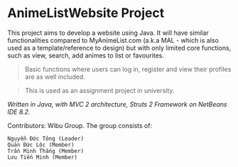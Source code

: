 # AnimeListWebsite Project

This project aims to develop a website using Java. It will have similar functionalities compared to MyAnimeList.com (a.k.a MAL - which is also used as a template/reference to design) but with only limited core functions, such as view, search, add animes to list or favourites. 

> Basic functions where users can log in, register and view their profiles are as well included. 

> This is used as an assignment project in university.


*Written in Java, with MVC 2 architecture, Struts 2 Framework on NetBeans IDE 8.2.*


Contributors: Wibu Group. The group consists of:

```
Nguyễn Đức Tông (Leader)
Quản Đức Lộc (Member)
Trần Minh Thắng (Member)
Lưu Tiến Minh (Member)
```
